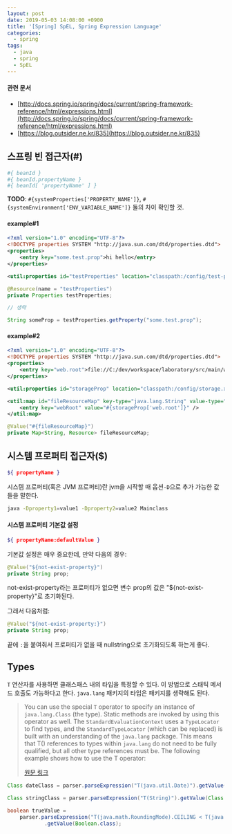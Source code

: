 ```yaml
---
layout: post
date: 2019-05-03 14:08:00 +0900
title: '[Spring] SpEL, Spring Expression Language'
categories:
  - spring
tags:
  - java
  - spring
  - SpEL
---
```


#### 관련 문서

- [http://docs.spring.io/spring/docs/current/spring-framework-reference/html/expressions.html](http://docs.spring.io/spring/docs/current/spring-framework-reference/html/expressions.html)
- [https://blog.outsider.ne.kr/835](https://blog.outsider.ne.kr/835)

## 스프링 빈 접근자(#)

```bash
#{ beanId }
#{ beanId.propertyName }
#{ beanId[ 'propertyName' ] }
```

**TODO**: `#{systemProperties['PROPERTY_NAME']}`, `#{systemEnvironment['ENV_VARIABLE_NAME']}` 둘의 차이 확인할 것.

#### example\#1

```xml
<?xml version="1.0" encoding="UTF-8"?>
<!DOCTYPE properties SYSTEM "http://java.sun.com/dtd/properties.dtd">
<properties>
    <entry key="some.test.prop">hi hello</entry>
</properties>
```

```xml
<util:properties id="testProperties" location="classpath:/config/test-properties.xml" />
```

```java
@Resource(name = "testProperties")
private Properties testProperties;

// 생략

String someProp = testProperties.getProperty("some.test.prop");
```

#### example\#2

```xml
<?xml version="1.0" encoding="UTF-8"?>
<!DOCTYPE properties SYSTEM "http://java.sun.com/dtd/properties.dtd">
<properties>
    <entry key="web.root">file://C:/dev/workspace/laboratory/src/main/webapp</entry>
</properties>
```

```xml
<util:properties id="storageProp" location="classpath:/config/storage.xml" />
```

```xml
<util:map id="fileResourceMap" key-type="java.lang.String" value-type="org.springframework.core.io.Resource">
    <entry key="webRoot" value="#{storageProp['web.root']}" />
</util:map>
```

```java
@Value("#{fileResourceMap}")
private Map<String, Resource> fileResourceMap;
```

## 시스템 프로퍼티 접근자($)

```bash
${ propertyName }
```

시스템 프로퍼티(혹은 JVM 프로퍼티)란 jvm을 시작할 때 옵션`-D`으로 추가 가능한 값들을 말한다.

```bash
java -Dproperty1=value1 -Dproperty2=value2 Mainclass
```

#### 시스템 프로퍼티 기본값 설정

```bash
${ propertyName:defaultValue }
```

기본값 설정은 매우 중요한데, 만약 다음의 경우:

```java
@Value("${not-exist-property}")
private String prop;
```

not-exist-property라는 프로퍼티가 없으면 변수 prop의 값은 "${not-exist-property}"로 초기화된다.

그래서 다음처럼:

```java
@Value("${not-exist-property:}")
private String prop;
```

끝에 `:`을 붙여줘서 프로퍼티가 없을 때 nullstring으로 초기화되도록 하는게 좋다.

## Types

`T` 연산자를 사용하면 클래스패스 내의 타입을 특정할 수 있다. 이 방법으로 스태틱 메서드 호출도 가능하다고 한다. `java.lang` 패키지의 타입은 패키지를 생략해도 된다.

> You can use the special `T` operator to specify an instance of `java.lang.Class` (the type). Static methods are invoked by using this operator as well. The `StandardEvaluationContext` uses a `TypeLocator` to find types, and the `StandardTypeLocator` (which can be replaced) is built with an understanding of the `java.lang` package. This means that T() references to types within `java.lang` do not need to be fully qualified, but all other type references must be. The following example shows how to use the T operator:
>
>[원문 링크](https://docs.spring.io/spring/docs/current/spring-framework-reference/core.html#expressions-types)

```java
Class dateClass = parser.parseExpression("T(java.util.Date)").getValue(Class.class);

Class stringClass = parser.parseExpression("T(String)").getValue(Class.class);

boolean trueValue =
    parser.parseExpression("T(java.math.RoundingMode).CEILING < T(java.math.RoundingMode).FLOOR")
            .getValue(Boolean.class);
```

